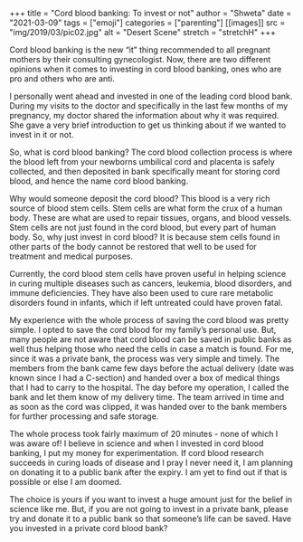 +++
title = "Cord blood banking: To invest or not"
author = "Shweta"
date = "2021-03-09"
tags = ["emoji"]
categories = ["parenting"]
[[images]]
  src = "img/2019/03/pic02.jpg"
  alt = "Desert Scene"
  stretch = "stretchH"
+++

Cord blood banking is the new “it” thing recommended to all pregnant mothers by their consulting gynecologist. Now, there are two different opinions when it comes to investing in cord blood banking, ones who are pro and others who are anti. 

I personally went ahead and invested in one of the leading cord blood bank. During my visits to the doctor and specifically in the last few months of my pregnancy, my doctor shared the information about why it was required. She gave a very brief introduction to get us thinking about if we wanted to invest in it or not.

So, what is cord blood banking? The cord blood collection process is where the blood left from your newborns umbilical cord and placenta is safely collected, and then deposited in bank specifically meant for storing cord blood, and hence the name cord blood banking. 

Why would someone deposit the cord blood? This blood is a very rich source of blood stem cells. Stem cells are what form the crux of a human body. These are what are used to repair tissues, organs, and blood vessels. Stem cells are not just found in the cord blood, but every part of human body. So, why just invest in cord blood? It is because stem cells found in other parts of the body cannot be restored that well to be used for treatment and medical purposes. 

Currently, the cord blood stem cells have proven useful in helping science in curing multiple diseases such as cancers, leukemia, blood disorders, and immune deficiencies. They have also been used to cure rare metabolic disorders found in infants, which if left untreated could have proven fatal. 

My experience with the whole process of saving the cord blood was pretty simple. I opted to save the cord blood for my family’s personal use. But, many people are not aware that cord blood can be saved in public banks as well thus helping those who need the cells in case a match is found. For me, since it was a private bank, the process was very simple and timely. 
The members from the bank came few days before the actual delivery (date was known since I had a C-section) and handed over a box of medical things that I had to carry to the hospital. The day before my operation, I called the bank and let them know of my delivery time. The team arrived in time and as soon as the cord was clipped, it was handed over to the bank members for further processing and safe storage. 

The whole process took fairly maximum of 20 minutes - none of which I was aware of! I believe in science and when I invested in cord blood banking, I put my money for experimentation. If cord blood research succeeds in curing loads of disease and I pray I never need it, I am planning on donating it to a public bank after the expiry. I am yet to find out if that is possible or else I am doomed.

The choice is yours if you want to invest a huge amount just for the belief in science like me. But, if you are not going to invest in a private bank, please try and donate it to a public bank so that someone’s life can be saved.
Have you invested in a private cord blood bank?
